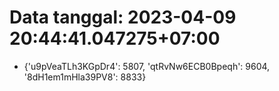 # Data tanggal: 2023-04-09 20:44:41.047275+07:00

* {'u9pVeaTLh3KGpDr4': 5807, 'qtRvNw6ECB0Bpeqh': 9604, '8dH1em1mHla39PV8': 8833}
